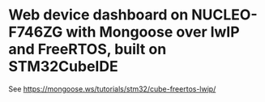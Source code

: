 # Web device dashboard on NUCLEO-F746ZG with Mongoose over lwIP and FreeRTOS, built on STM32CubeIDE

See https://mongoose.ws/tutorials/stm32/cube-freertos-lwip/
